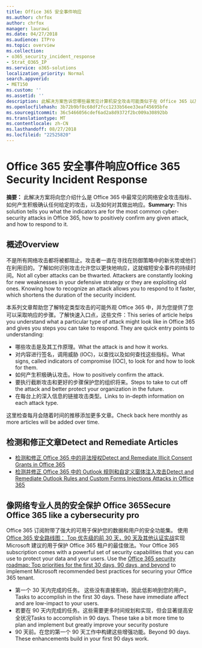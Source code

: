 ```yaml
---
title: Office 365 安全事件响应
ms.author: chrfox
author: chrfox
manager: laurawi
ms.date: 04/27/2018
ms.audience: ITPro
ms.topic: overview
ms.collection:
- o365_security_incident_response
- Strat_O365_IP
ms.service: o365-solutions
localization_priority: Normal
search.appverid:
- MET150
ms.custom: ''
ms.assetid: ''
description: 此解决方案告诉您哪些最常见计算机安全攻击可能类似于在 Office 365 以及如何对其进行响应
ms.openlocfilehash: 3b72b9bf8c68df2fcc1233b56ee33eaf45695bfe
ms.sourcegitcommit: 36c5466056cdef6ad2a8d9372f2bc009a30892bb
ms.translationtype: MT
ms.contentlocale: zh-CN
ms.lasthandoff: 08/27/2018
ms.locfileid: "22525820"
---
```

# <a name="office-365-security-incident-response"></a><span data-ttu-id="25b6a-103">Office 365 安全事件响应</span><span class="sxs-lookup"><span data-stu-id="25b6a-103">Office 365 Security Incident Response</span></span>

 <span data-ttu-id="25b6a-104">**摘要：** 此解决方案将向您介绍什么是 Office 365 中最常见的网络安全攻击指标、 如何产生积极确认任何给定的攻击，以及如何对其做出响应。</span><span class="sxs-lookup"><span data-stu-id="25b6a-104">**Summary:** This solution tells you what the indicators are for the most common cyber-security attacks in Office 365, how to positively confirm any given attack, and how to respond to it.</span></span>
  
## <a name="overview"></a><span data-ttu-id="25b6a-105">概述</span><span class="sxs-lookup"><span data-stu-id="25b6a-105">Overview</span></span>
<span data-ttu-id="25b6a-p101">不是所有网络攻击都将被都阻止。攻击者一直在寻找在防御策略中的新劣势或他们在利用旧的。了解如何识别攻击允许您以更快地响应，这就缩短安全事件的持续时间。</span><span class="sxs-lookup"><span data-stu-id="25b6a-p101">Not all cyber attacks can be thwarted. Attackers are constantly looking for new weaknesses in your defensive strategy or they are exploiting old ones. Knowing how to recognize an attack allows you to respond to it faster, which shortens the duration of the security incident.</span></span>

<span data-ttu-id="25b6a-p102">本系列文章帮助您了解特定类型攻击的可能外观 Office 365 中，并为您提供了您可以采取响应的步骤。了解快速入口点，这些文件：</span><span class="sxs-lookup"><span data-stu-id="25b6a-p102">This series of article helps you understand what a particular type of attack might look like in Office 365 and gives you steps you can take to respond. They are quick entry points to understanding:</span></span>
 
- <span data-ttu-id="25b6a-111">哪些攻击是及其工作原理。</span><span class="sxs-lookup"><span data-stu-id="25b6a-111">What the attack is and how it works.</span></span>
- <span data-ttu-id="25b6a-112">对内容进行签名，调用威胁 (IOC)，以查找以及如何查找这些指标。</span><span class="sxs-lookup"><span data-stu-id="25b6a-112">What signs, called indicators of compromise (IOC), to look for and how to look for them.</span></span>
- <span data-ttu-id="25b6a-113">如何产生积极确认攻击。</span><span class="sxs-lookup"><span data-stu-id="25b6a-113">How to positively confirm the attack.</span></span>
- <span data-ttu-id="25b6a-114">要执行截断攻击和更好的步骤保护您的组织将来。</span><span class="sxs-lookup"><span data-stu-id="25b6a-114">Steps to take to cut off the attack and better protect your organization in the future.</span></span>
- <span data-ttu-id="25b6a-115">在每台上的深入信息的链接攻击类型。</span><span class="sxs-lookup"><span data-stu-id="25b6a-115">Links to in-depth information on each attack type.</span></span>

<span data-ttu-id="25b6a-116">这里检查每月会随着时间的推移添加更多文章。</span><span class="sxs-lookup"><span data-stu-id="25b6a-116">Check back here monthly as more articles will be added over time.</span></span>

## <a name="detect-and-remediate-articles"></a><span data-ttu-id="25b6a-117">检测和修正文章</span><span class="sxs-lookup"><span data-stu-id="25b6a-117">Detect and Remediate Articles</span></span>
- [<span data-ttu-id="25b6a-118">检测和修正 Office 365 中的非法授权</span><span class="sxs-lookup"><span data-stu-id="25b6a-118">Detect and Remediate Illicit Consent Grants in Office 365</span></span>](detect-and-remediate-illicit-consent-grants.md)
- [<span data-ttu-id="25b6a-119">检测并修正 Office 365 中的 Outlook 规则和自定义窗体注入攻击</span><span class="sxs-lookup"><span data-stu-id="25b6a-119">Detect and Remediate Outlook Rules and Custom Forms Injections Attacks in Office 365</span></span>](detect-and-remediate-outlook-rules-forms-attack.md)
 
## <a name="secure-office-365-like-a-cybersecurity-pro"></a><span data-ttu-id="25b6a-120">像网络专业人员的安全保护 Office 365</span><span class="sxs-lookup"><span data-stu-id="25b6a-120">Secure Office 365 like a cybersecurity pro</span></span>
<span data-ttu-id="25b6a-p103">Office 365 订阅附带了强大的可用于保护您的数据和用户的安全功能集。 使用[Office 365 安全路线图： Top 优先级的前 30 天，90 天及其他认证实战](https://support.office.com/article/Office-365-security-roadmap-Top-priorities-for-the-first-30-days-90-days-and-beyond-28c86a1c-e4dd-4aad-a2a6-c768a21cb352)实现 Microsoft 建议的用于保护 Office 365 租户的最佳做法。</span><span class="sxs-lookup"><span data-stu-id="25b6a-p103">Your Office 365 subscription comes with a powerful set of security capabilities that you can use to protect your data and your users.  Use the [Office 365 security roadmap: Top priorities for the first 30 days, 90 days, and beyond](https://support.office.com/article/Office-365-security-roadmap-Top-priorities-for-the-first-30-days-90-days-and-beyond-28c86a1c-e4dd-4aad-a2a6-c768a21cb352) to implement Microsoft recommended best practices for securing your Office 365 tenant.</span></span>
- <span data-ttu-id="25b6a-p104">第一个 30 天内完成的任务。 这些没有直接影响，因此低影响到您的用户。</span><span class="sxs-lookup"><span data-stu-id="25b6a-p104">Tasks to accomplish in the first 30 days.  These have immediate affect and are low-impact to your users.</span></span>
- <span data-ttu-id="25b6a-p105">若要在 90 天内完成的任务。这些需要更多时间规划和实现，但会显著提高安全状况</span><span class="sxs-lookup"><span data-stu-id="25b6a-p105">Tasks to accomplish in 90 days. These take a bit more time to plan and implement but greatly improve your security posture</span></span>
- <span data-ttu-id="25b6a-p106">90 天前。在您的第一个 90 天工作中构建这些增强功能。</span><span class="sxs-lookup"><span data-stu-id="25b6a-p106">Beyond 90 days. These enhancements build in your first 90 days work.</span></span>






